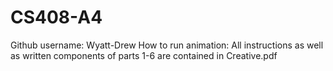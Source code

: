 # CS408-A4
Github username: Wyatt-Drew How to run animation: All instructions as well as written components of parts 1-6 are contained in Creative.pdf